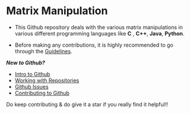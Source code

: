 # Matrix Manipulation

* This Github repository deals with the various matrix manipulations in various different programming languages like **C** , **C++**, **Java**, **Python**.

* Before making any contributions, it is highly recommended to go through the [Guidelines](https://github.com/SoumyadeepMukherjee/Matrix_Manipulation/blob/main/CONTRIBUTING.md).

_**New to Github?**_
* [Intro to Github](https://docs.github.com/en/get-started)
* [Working with Repositories](https://docs.github.com/en/repositories)
* [Github Issues](https://docs.github.com/en/issues)
* [Contributing to Github](https://www.dataschool.io/how-to-contribute-on-github/)


Do keep contributing & do give it a star if you really find it helpful!!
